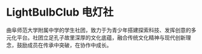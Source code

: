 # LightBulbClub 电灯社
曲阜师范大学附属中学的学生社团，致力于为青少年搭建探索科技、发挥创意的多元化平台。社团立足孔子故里深厚的文化底蕴，融合传统文化精神与现代创新理念，鼓励成员在传承中突破，在协作中成长。
